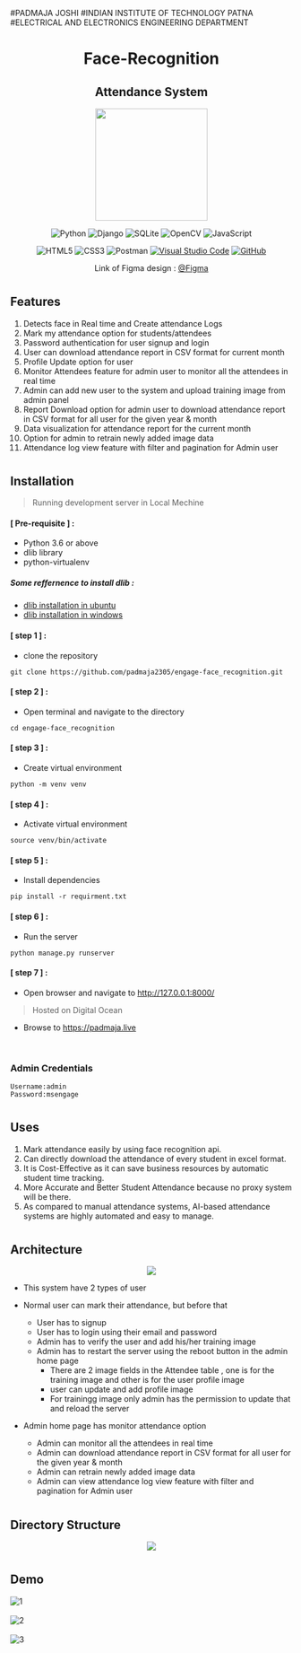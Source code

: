#PADMAJA JOSHI
#INDIAN INSTITUTE OF TECHNOLOGY PATNA
#ELECTRICAL AND ELECTRONICS ENGINEERING DEPARTMENT

<div align="center">

# Face-Recognition
## Attendance System 
<div>
<img src="./images/screen.png" width="200px"/>
</div>

![Python](https://img.shields.io/badge/python-3670A0?style=for-the-badge&logo=python&logoColor=ffdd54)
![Django](https://img.shields.io/badge/django-%23092E20.svg?style=for-the-badge&logo=django&logoColor=white)
![SQLite](https://img.shields.io/badge/sqlite-%2307405e.svg?style=for-the-badge&logo=sqlite&logoColor=white)
![OpenCV](https://img.shields.io/badge/opencv-%23white.svg?style=for-the-badge&logo=opencv&logoColor=white)
![JavaScript](https://img.shields.io/badge/javascript-%23323330.svg?style=for-the-badge&logo=javascript&logoColor=%23F7DF1E)

![HTML5](https://img.shields.io/badge/html5-%23E34F26.svg?style=for-the-badge&logo=html5&logoColor=white)
![CSS3](https://img.shields.io/badge/css3-%231572B6.svg?style=for-the-badge&logo=css3&logoColor=white)
![Postman](https://img.shields.io/badge/Postman-FF6C37?style=for-the-badge&logo=postman&logoColor=white)
[![Visual Studio Code](https://img.shields.io/badge/--007ACC?logo=visual%20studio%20code&logoColor=ffffff)](https://code.visualstudio.com/)
[![GitHub](https://img.shields.io/badge/--181717?logo=github&logoColor=ffffff)](https://github.com/File_authentication)
<br/>


</div>


<div >
  <div align="center">Link of Figma design : 
  <a href="https://www.figma.com/file/n6zN6WsPpC3Fq7KmB8zADR/face-recognition?node-id=0%3A1"> @Figma </a> </div>
</div>

#
## Features
1) Detects face in Real time and Create attendance Logs
2) Mark my attendance option for students/attendees
3) Password authentication for user signup and login
4) User can download attendance report in CSV format for current month
5) Profile Update option for user
6) Monitor Attendees feature for admin user to monitor all the attendees in real time
7) Admin can add new user to the system and upload training image from admin panel
8) Report Download option for admin user to download attendance report in CSV format for all user for the given year & month
9) Data visualization for attendance report for the current month
10) Option for admin to retrain newly added image data
11) Attendance log view feature with filter and pagination for Admin user

#
## Installation

> Running development server in Local Mechine 
> 


#### [ Pre-requisite ] : 
- Python 3.6 or above
- dlib library
- python-virtualenv

##### Some reffernence to install dlib :
- [dlib installation in ubuntu](https://kumarvinay.com/installing-dlib-library-in-ubuntu/)
- [dlib installation in windows](https://medium.com/analytics-vidhya/how-to-install-dlib-library-for-python-in-windows-10-57348ba1117f#:~:text=First%20of%20all%2C%20you%20need%20to%20install%20CMake%20library.&text=Then%2C%20you%20can%20install%20dlib%20library%20using%20pip%20install%20.&text=After%20passing%20enter%2C%20you%20laptop,run%20the%20C%2C%20C%2B%2B%20Compiler.)

#### [ step 1 ] :
- clone the repository
``` 
git clone https://github.com/padmaja2305/engage-face_recognition.git
```
#### [ step 2 ] :
- Open terminal and navigate to the directory
```
cd engage-face_recognition
```
#### [ step 3 ] :
- Create virtual environment
```
python -m venv venv
```

#### [ step 4 ] :
- Activate virtual environment
```
source venv/bin/activate
```
#### [ step 5 ] :
- Install dependencies
```
pip install -r requirment.txt
```
#### [ step 6 ] :
- Run the server
```
python manage.py runserver
```
#### [ step 7 ] :
- Open browser and navigate to http://127.0.0.1:8000/

> Hosted on Digital Ocean
- Browse to https://padmaja.live

<br>

### Admin Credentials
    Username:admin
    Password:msengage
#
## Uses
1) Mark attendance easily by using face recognition api.
2) Can directly download the attendance of every student in excel format.
3) It is Cost-Effective as it can save business resources by automatic student time tracking.
4) More Accurate and Better Student Attendance because no proxy system will be there.
5) As compared to manual attendance systems, AI-based attendance systems are highly automated and easy to manage.

#
## Architecture
<div align=center>
<img src="./images/Frame 4.svg" />
</div>

- This system have 2 types of user
- Normal user can mark their attendance, but before that 
  - User has to signup
  - User has to login using their email and password
  - Admin has to verify the user and add his/her training image 
  - Admin has to restart the server using the reboot button in the admin home page
    - There are 2 image fields in the Attendee table , one is for the training image and other is for the user profile image
    - user can update and add profile image 
    - For trainingg image only admin has the permission to update that and reload the server

- Admin home page has monitor attendance option
  - Admin can monitor all the attendees in real time
  - Admin can download attendance report in CSV format for all user for the given year & month
  - Admin can retrain newly added image data
  - Admin can view attendance log view feature with filter and pagination for Admin user


#
## Directory Structure
 <div align=center>
<img src="./images/engage.png" />
</div>



#
## Demo

![1](https://user-images.githubusercontent.com/72041195/170764279-9df8ca3e-cf08-4e2e-a608-a49f43777db9.gif)
<br>
<br>
![2](https://user-images.githubusercontent.com/72041195/170764286-00492cfa-d5b0-4205-95fb-34f00ce051fe.gif)
<br>
<br>
![3](https://user-images.githubusercontent.com/72041195/170764383-9cee34ed-75e1-410d-9af3-414ac998f5e8.gif)
